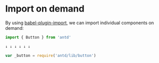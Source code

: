 # Import on demand

By using [babel-plugin-import](https://github.com/ant-design/babel-plugin-import), we can import individual components on demand:

```typescript
import { Button } from 'antd'

↓ ↓ ↓ ↓ ↓ ↓

var _button = require('antd/lib/button')
```
